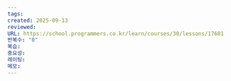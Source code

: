 ```yaml
---
tags:
created: 2025-09-13
reviewed:
URL: https://school.programmers.co.kr/learn/courses/30/lessons/17681
반복수: "0"
복습:
중요성:
레이팅:
메모:
---
```

